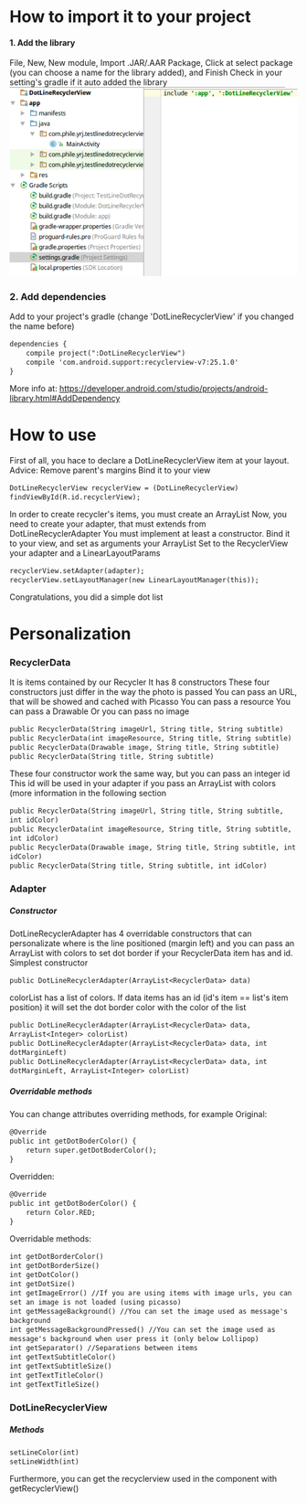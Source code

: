 # How to import it to your project
#### 1. Add the library
File, New, New module, Import .JAR/.AAR Package, Click at select package (you can choose a name for the library added), and Finish
Check in your setting's gradle if it auto added the library
![Settings' gradle](./images/1.png?raw=true)
### 2. Add dependencies
Add to your project's gradle (change 'DotLineRecyclerView' if you changed the name before)

    dependencies {
        compile project(":DotLineRecyclerView")
        compile 'com.android.support:recyclerview-v7:25.1.0'
    }
    
More info at: https://developer.android.com/studio/projects/android-library.html#AddDependency

# How to use
First of all, you hace to declare a DotLineRecyclerView item at your layout.
Advice: Remove parent's margins
Bind it to your view

    DotLineRecyclerView recyclerView = (DotLineRecyclerView) findViewById(R.id.recyclerView);
In order to create recycler's items, you must create an ArrayList<RecyclerData>
Now, you need to create your adapter, that must extends from DotLineRecyclerAdapter
You must implement at least a constructor.
Bind it to your view, and set as arguments your ArrayList<RecyclerData>
Set to the RecyclerView your adapter and a LinearLayoutParams

    recyclerView.setAdapter(adapter);
    recyclerView.setLayoutManager(new LinearLayoutManager(this));
Congratulations, you did a simple dot list

# Personalization
### RecyclerData
It is items contained by our Recycler
It has 8 constructors
    These four constructors just differ in the way the photo is passed
    You can pass an URL, that will be showed and cached with Picasso
    You can pass a resource
    You can pass a Drawable
    Or you can pass no image
    
    public RecyclerData(String imageUrl, String title, String subtitle)
    public RecyclerData(int imageResource, String title, String subtitle)
    public RecyclerData(Drawable image, String title, String subtitle)
    public RecyclerData(String title, String subtitle)
    
These four constructor work the same way, but you can pass an integer id
This id will be used in your adapter if you pass an ArrayList with colors (more information in the following section

    public RecyclerData(String imageUrl, String title, String subtitle, int idColor)
    public RecyclerData(int imageResource, String title, String subtitle, int idColor)
    public RecyclerData(Drawable image, String title, String subtitle, int idColor)
    public RecyclerData(String title, String subtitle, int idColor)

### Adapter
##### Constructor
DotLineRecyclerAdapter has 4 overridable constructors that can personalizate where is the line positioned (margin left) and you can pass an ArrayList with colors to set dot  border if your RecyclerData item has and id.
Simplest constructor

    public DotLineRecyclerAdapter(ArrayList<RecyclerData> data)

colorList has a list of colors. If data items has an id (id's item == list's item position) it will set the dot border color with the color of the list

    public DotLineRecyclerAdapter(ArrayList<RecyclerData> data, ArrayList<Integer> colorList)
    public DotLineRecyclerAdapter(ArrayList<RecyclerData> data, int dotMarginLeft)
    public DotLineRecyclerAdapter(ArrayList<RecyclerData> data, int dotMarginLeft, ArrayList<Integer> colorList)

##### Overridable methods
You can change attributes overriding methods, for example
Original:

    @Override
    public int getDotBoderColor() {
        return super.getDotBoderColor();
    }

Overridden:

    @Override
    public int getDotBoderColor() {
        return Color.RED;
    }

Overridable methods:

    int getDotBorderColor()
    int getDotBorderSize()
    int getDotColor()
    int getDotSize()
    int getImageError() //If you are using items with image urls, you can set an image is not loaded (using picasso)
    int getMessageBackground() //You can set the image used as message's background
    int getMessageBackgroundPressed() //You can set the image used as message's background when user press it (only below Lollipop)
    int getSeparator() //Separations between items
    int getTextSubtitleColor()
    int getTextSubtitleSize()
    int getTextTitleColor()
    int getTextTitleSize()
    
### DotLineRecyclerView
##### Methods

    setLineColor(int)
    setLineWidth(int)
Furthermore, you can get the recyclerview used in the component with getRecyclerView()
